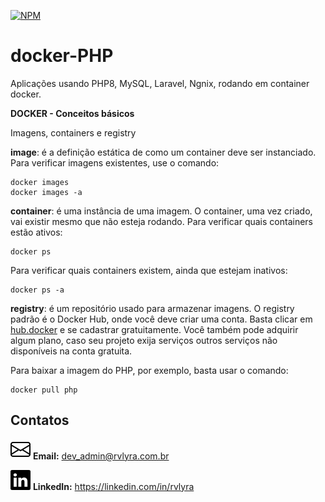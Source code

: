 [![NPM](https://img.shields.io/apm/l/react)](https://github.com/rvlyra/docker-PHP/blob/master/LICENSE)

# docker-PHP
Aplicações usando PHP8, MySQL, Laravel, Ngnix, rodando em container docker.


__DOCKER - Conceitos básicos__

Imagens, containers e registry

__image__: é a definição estática de como um container deve ser instanciado.
Para verificar imagens existentes, use o comando:

    docker images
    docker images -a

__container__: é uma instância de uma imagem. O container, uma vez criado, vai existir mesmo que não esteja rodando.
Para verificar quais containers estão ativos:

    docker ps

Para verificar quais containers existem, ainda que estejam inativos:

    docker ps -a


__registry__: é um repositório usado para armazenar imagens. O registry padrão é o Docker Hub, onde você deve criar uma conta. Basta clicar em [hub.docker](https://hub.docker.com/) e se cadastrar gratuitamente. Você também pode adquirir algum plano, caso seu projeto exija serviços outros serviços não disponíveis na conta gratuita.

Para baixar a imagem do PHP, por exemplo, basta usar o comando:

    docker pull php




## Contatos
![Linkedin](.assets/email.svg) __Email:__ dev_admin@rvlyra.com.br


![Linkedin](.assets/linkedin.svg) __LinkedIn:__ https://linkedin.com/in/rvlyra

